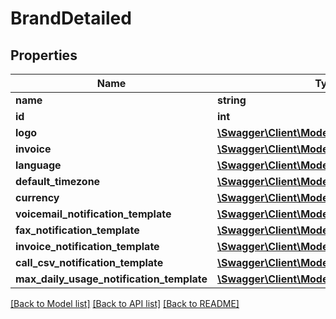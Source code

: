 # BrandDetailed

## Properties
Name | Type | Description | Notes
------------ | ------------- | ------------- | -------------
**name** | **string** |  | 
**id** | **int** |  | [optional] 
**logo** | [**\Swagger\Client\Model\BrandLogo**](BrandLogo.md) |  | [optional] 
**invoice** | [**\Swagger\Client\Model\BrandInvoice**](BrandInvoice.md) |  | [optional] 
**language** | [**\Swagger\Client\Model\Language**](Language.md) |  | [optional] 
**default_timezone** | [**\Swagger\Client\Model\Timezone**](Timezone.md) |  | 
**currency** | [**\Swagger\Client\Model\Currency**](Currency.md) |  | [optional] 
**voicemail_notification_template** | [**\Swagger\Client\Model\NotificationTemplate**](NotificationTemplate.md) |  | [optional] 
**fax_notification_template** | [**\Swagger\Client\Model\NotificationTemplate**](NotificationTemplate.md) |  | [optional] 
**invoice_notification_template** | [**\Swagger\Client\Model\NotificationTemplate**](NotificationTemplate.md) |  | [optional] 
**call_csv_notification_template** | [**\Swagger\Client\Model\NotificationTemplate**](NotificationTemplate.md) |  | [optional] 
**max_daily_usage_notification_template** | [**\Swagger\Client\Model\NotificationTemplate**](NotificationTemplate.md) |  | [optional] 

[[Back to Model list]](../README.md#documentation-for-models) [[Back to API list]](../README.md#documentation-for-api-endpoints) [[Back to README]](../README.md)


